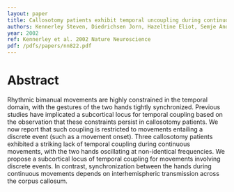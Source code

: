 ```yaml
---
layout: paper
title: Callosotomy patients exhibit temporal uncoupling during continuous bimanual movements
authors: Kennerley Steven, Diedrichsen Jorn, Hazeltine Eliot, Semje Andras, Ivry Richard B
year: 2002
ref: Kennerley et al. 2002 Nature Neuroscience
pdf: /pdfs/papers/nn822.pdf
---
```


# Abstract
Rhythmic bimanual movements are highly constrained in the temporal domain, with the gestures of
the two hands tightly synchronized. Previous studies have implicated a subcortical locus for
temporal coupling based on the observation that these constraints persist in callosotomy patients.
We now report that such coupling is restricted to movements entailing a discrete event (such as a
movement onset). Three callosotomy patients exhibited a striking lack of temporal coupling during
continuous movements, with the two hands oscillating at non-identical frequencies. We propose a
subcortical locus of temporal coupling for movements involving discrete events. In contrast,
synchronization between the hands during continuous movements depends on interhemispheric
transmission across the corpus callosum.